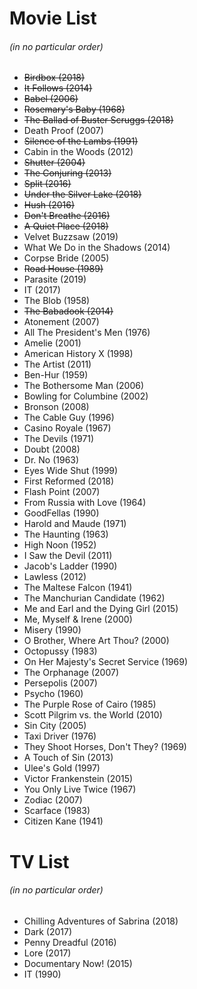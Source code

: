 # Movie List
###### (in no particular order)

* ~~Birdbox (2018)~~
* ~~It Follows (2014)~~
* ~~Babel (2006)~~
* ~~Rosemary's Baby (1968)~~
* ~~The Ballad of Buster Scruggs (2018)~~
* Death Proof (2007)
* ~~Silence of the Lambs (1991)~~
* Cabin in the Woods (2012)
* ~~Shutter (2004)~~
* ~~The Conjuring (2013)~~
* ~~Split (2016)~~
* ~~Under the Silver Lake (2018)~~
* ~~Hush (2016)~~
* ~~Don't Breathe (2016)~~
* ~~A Quiet Place (2018)~~
* Velvet Buzzsaw (2019)
* What We Do in the Shadows (2014)
* Corpse Bride (2005)
* ~~Road House (1989)~~
* Parasite (2019)
* IT (2017)
* The Blob (1958)
* ~~The Babadook (2014)~~
* Atonement (2007)
* All The President's Men (1976)
* Amelie (2001)
* American History X (1998)
* The Artist (2011)
* Ben-Hur (1959)
* The Bothersome Man (2006)
* Bowling for Columbine (2002)
* Bronson (2008)
* The Cable Guy (1996)
* Casino Royale (1967)
* The Devils (1971)
* Doubt (2008)
* Dr. No (1963)
* Eyes Wide Shut (1999)
* First Reformed (2018)
* Flash Point (2007)
* From Russia with Love (1964)
* GoodFellas (1990)
* Harold and Maude (1971)
* The Haunting (1963)
* High Noon (1952)
* I Saw the Devil (2011)
* Jacob's Ladder (1990)
* Lawless (2012)
* The Maltese Falcon (1941)
* The Manchurian Candidate (1962)
* Me and Earl and the Dying Girl (2015)
* Me, Myself & Irene (2000)
* Misery (1990)
* O Brother, Where Art Thou? (2000)
* Octopussy (1983)
* On Her Majesty's Secret Service (1969)
* The Orphanage (2007)
* Persepolis (2007)
* Psycho (1960)
* The Purple Rose of Cairo (1985)
* Scott Pilgrim vs. the World (2010)
* Sin City (2005)
* Taxi Driver (1976)
* They Shoot Horses, Don't They? (1969)
* A Touch of Sin (2013)
* Ulee's Gold (1997)
* Victor Frankenstein (2015)
* You Only Live Twice (1967)
* Zodiac (2007)
* Scarface (1983)
* Citizen Kane (1941)

# TV List
###### (in no particular order)

* Chilling Adventures of Sabrina (2018)
* Dark (2017)
* Penny Dreadful (2016)
* Lore (2017)
* Documentary Now! (2015)
* IT (1990)
